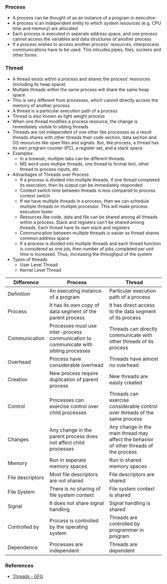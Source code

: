 ### Process
* A process can be thought of as an instance of a program in execution
* A process is an independent entity to which system resources (e.g. CPU time and memory) are allocated
* Each process is executed in seperate address space, and one process cannot access the variables and data structures of another process
* If a process wishes to access another process' resources, interprocess communications have to be used. This inlcudes pipes, files, sockers and other forms

### Thread
* A thread exists within a process and shares the process' resources (including its heap space)
* Multiple threads within the same process will share the same heap space
* This is very different from processes, which cannot directly access the memory of another process
* A thread is a particular execution path of a process
* Thread is also known as light weight process
* When one thread modifies a process resource, the change is immediately visible to sibling threads
* Threads are not independent of one other like processes as a result threads shares with other threads their code section, data section and OS resources like open files and signals. But, like process, a thread has its own program counter (PC), a register set, and a stack space.
* Examples: 
    - In a browser, multiple tabs can be different threads. 
    - MS word uses multipe threads, one thread to format text, other thread to process inputs, etc
*   Advantages of Threads over Process
    - If a process is divided into multiple threads, if one thread completed its execution, then its output can be immediately responded
    - Context switch time between threads is less compared to process context switch
    - If we have multiple threads in a process, then we can schedule multiple threads on multiple processor. This will make process execution faster
    - Resources like code, data and file can be shared among all threads within a process. Stack and registers can't be shared among threads. Each thread have its own stack and registers
    - Communication between multiple threads is easier as thread shares common address space
    - If a process is divided into multiple threads and each thread function is considered as one job, then number of jobs completed per unit time is increased. Thus, increasing the throughput of the system
* Types of threads
    - User Level Thread
    - Kernel Level Thread

Difference|Process|Thread
---|---|---
Definition | An executing instance of a program | Particular execution path of a process
Process | It has its own copy of data segment of the parent process | It has direct access to the data segment of its process
Communication | Processes must use inter-process communication to communicate with sibling processes | Threads can directly communicate with other threads of its process
Overhead | Process have considerable overhead | Threads have almost no overhead
Creation | New process require duplication of parent process | New threads are easily created
Control | Processes can exercise control over child processes | Threads can exercise considerable control over threads of the same process 
Changes | Any change in the parent process does not affect child processes | Any change in the main thread may affect the behavior of other threads of the process
Memory | Run in seperate memory spaces | Run in shared memory spaces
File descriptors | Most file descriptors are not shared | File descriptors are shared
File System | There is no sharing of file system context | File system context is shared
Signal | It does not share signal handling | Signal handling is shared
Controlled by | Process is controlled by the operating system | Threads are controlled by programmer in program
Dependence | Processes are independent | Threads are dependent

### References 
* [Threads - GFG](https://www.geeksforgeeks.org/operarting-system-thread/)